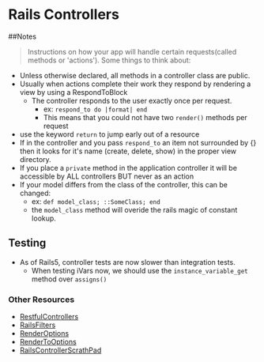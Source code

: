 # Rails Controllers

##Notes

>Instructions on how your app will handle certain requests(called methods or 'actions'). Some things to think about:  

* Unless otherwise declared, all methods in a controller class are public.
* Usually when actions complete their work they respond by rendering a view by using a RespondToBlock
  * The controller responds to the user exactly once per request.
	* ex: `respond_to do |format| end`
	* This means that you could not have two `render()` methods per request
* use the keyword `return` to jump early out of a resource
* If in the controller and you pass `respond_to` an item not surrounded by {} then it looks for it's name (create, delete, show) in the proper view directory.
* If you place a `private` method in the application controller it will be accessible by ALL controllers BUT never as an action
* If your model differs from the class of the controller, this can be changed:
  * ex: `def model_class; ::SomeClass; end`
  * the `model_class` method will overide the rails magic of constant lookup.

## Testing

* As of Rails5, controller tests are now slower than integration tests.
  * When testing iVars now, we should use the `instance_variable_get` method over `assigns()`

### Other Resources

* [RestfulControllers][1]
* [RailsFilters][2]
* [RenderOptions][3]
* [RenderToOptions][4]
* [RailsControllerScrathPad][5]

[1]: /RestfulControllers
[2]: /RailsFilters
[3]: /RenderOptions
[4]: /RenderToOptions
[5]: /RailsControllerScrathPad
